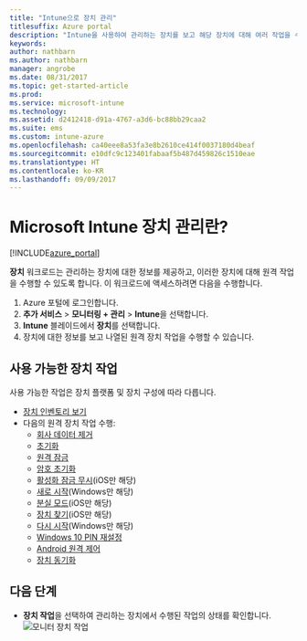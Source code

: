 ```yaml
---
title: "Intune으로 장치 관리"
titlesuffix: Azure portal
description: "Intune을 사용하여 관리하는 장치를 보고 해당 장치에 대해 여러 작업을 수행하는 방법을 알아봅니다.\""
keywords: 
author: nathbarn
ms.author: nathbarn
manager: angrobe
ms.date: 08/31/2017
ms.topic: get-started-article
ms.prod: 
ms.service: microsoft-intune
ms.technology: 
ms.assetid: d2412418-d91a-4767-a3d6-bc88bb29caa2
ms.suite: ems
ms.custom: intune-azure
ms.openlocfilehash: ca40eee8a53fa3e8b2610ce414f0037180d4beaf
ms.sourcegitcommit: e10dfc9c123401fabaaf5b487d459826c1510eae
ms.translationtype: HT
ms.contentlocale: ko-KR
ms.lasthandoff: 09/09/2017
---
```

# <a name="what-is-microsoft-intune-device-management"></a>Microsoft Intune 장치 관리란?


[!INCLUDE[azure_portal](./includes/azure_portal.md)]

**장치** 워크로드는 관리하는 장치에 대한 정보를 제공하고, 이러한 장치에 대해 원격 작업을 수행할 수 있도록 합니다. 이 워크로드에 액세스하려면 다음을 수행합니다.

1. Azure 포털에 로그인합니다.
2. **추가 서비스** > **모니터링 + 관리** > **Intune**을 선택합니다.
3. **Intune** 블레이드에서 **장치**를 선택합니다.
4. 장치에 대한 정보를 보고 나열된 원격 장치 작업을 수행할 수 있습니다.

## <a name="available-device-actions"></a>사용 가능한 장치 작업
사용 가능한 작업은 장치 플랫폼 및 장치 구성에 따라 다릅니다.

- [장치 인벤토리 보기](device-inventory.md)
- 다음의 원격 장치 작업 수행:
    - [회사 데이터 제거](devices-wipe.md#remove-company-data)
    - [초기화](devices-wipe.md#factory-reset)
    - [원격 잠금](device-remote-lock.md)
    - [암호 초기화](device-passcode-reset.md)
    - [활성화 잠금 무시](device-activation-lock-bypass.md)(iOS만 해당)
    - [새로 시작](device-fresh-start.md)(Windows만 해당)
    - [분실 모드](device-lost-mode.md)(iOS만 해당)
    - [장치 찾기](device-locate.md)(iOS만 해당)
    - [다시 시작](device-restart.md)(Windows만 해당)
    - [Windows 10 PIN 재설정](device-windows-pin-reset.md)
    - [Android 원격 제어](device-profile-android-teamviewer.md)
    - [장치 동기화](device-sync.md)


## <a name="next-steps"></a>다음 단계

- **장치 작업**을 선택하여 관리하는 장치에서 수행된 작업의 상태를 확인합니다.
![모니터 장치 작업](./media/monitor-device-actions.png)
